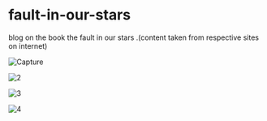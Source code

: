 # fault-in-our-stars
blog on the book the fault in our stars .(content taken from respective sites on internet)

![Capture](https://user-images.githubusercontent.com/113169654/189386500-79f0c975-9290-4079-a791-591fcdff129c.PNG)

![2](https://user-images.githubusercontent.com/113169654/189386972-036c4dc8-8f6d-460c-98c9-24bbe5c36a0b.PNG)

![3](https://user-images.githubusercontent.com/113169654/189387008-6d4b2cfc-e309-478c-a164-6bd02b01deb3.PNG)

![4](https://user-images.githubusercontent.com/113169654/189387018-44e586c4-aa42-4ce0-a63d-b6a9447c8aa4.PNG)

